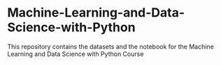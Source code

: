 # Machine-Learning-and-Data-Science-with-Python
This repository contains the datasets and the notebook for the Machine Learning and Data Science with Python Course

